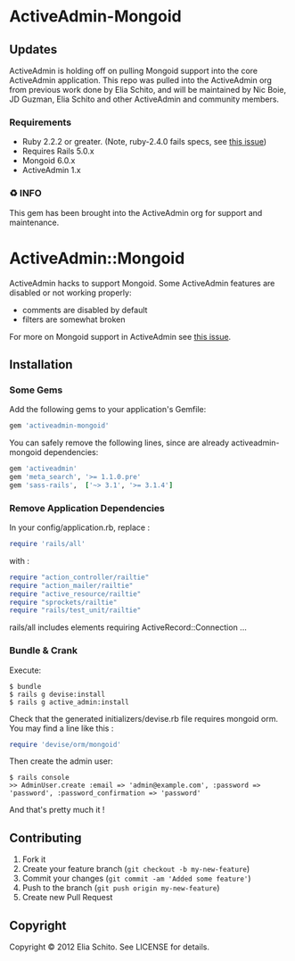 # ActiveAdmin-Mongoid

## Updates

ActiveAdmin is holding off on pulling Mongoid support into the core ActiveAdmin application.  This repo was pulled into the ActiveAdmin org from previous work done by Elia Schito, and will be maintained by Nic Boie, JD Guzman, Elia Schito and other ActiveAdmin and community members.

### Requirements
* Ruby 2.2.2 or greater. (Note, ruby-2.4.0 fails specs, see [this issue](https://github.com/DatabaseCleaner/database_cleaner/issues/466))
* Requires Rails 5.0.x
* Mongoid 6.0.x
* ActiveAdmin 1.x

### ♻️ INFO

This gem has been brought into the ActiveAdmin org for support and maintenance.  

<!-- [![Build Status](https://secure.travis-ci.org/elia/activeadmin-mongoid.svg?branch=master)](http://travis-ci.org/elia/activeadmin-mongoid)
[![Gem Version](https://badge.fury.io/rb/activeadmin-mongoid.svg)](http://badge.fury.io/rb/activeadmin-mongoid) -->

# ActiveAdmin::Mongoid

ActiveAdmin hacks to support Mongoid.
Some ActiveAdmin features are disabled or not working properly:

- comments are disabled by default
- filters are somewhat broken

For more on Mongoid support in ActiveAdmin see [this issue](https://github.com/gregbell/active_admin/issues/26).

## Installation

### Some Gems
Add the following gems to your application's Gemfile:

```ruby
gem 'activeadmin-mongoid'
```

You can safely remove the following lines, since are already activeadmin-mongoid dependencies:

```ruby
gem 'activeadmin'
gem 'meta_search', '>= 1.1.0.pre'
gem 'sass-rails',  ['~> 3.1', '>= 3.1.4']
```

### Remove Application Dependencies
In your config/application.rb, replace :

```ruby
require 'rails/all'
```

with :

```ruby
require "action_controller/railtie"
require "action_mailer/railtie"
require "active_resource/railtie"
require "sprockets/railtie"
require "rails/test_unit/railtie"
```

rails/all includes elements requiring ActiveRecord::Connection ...

### Bundle & Crank

Execute:

    $ bundle
    $ rails g devise:install
    $ rails g active_admin:install

Check that the generated initializers/devise.rb file requires mongoid orm.
You may find a line like this :

```ruby
require 'devise/orm/mongoid'
```

Then create the admin user:

    $ rails console
    >> AdminUser.create :email => 'admin@example.com', :password => 'password', :password_confirmation => 'password'

And that's pretty much it !

## Contributing

1. Fork it
2. Create your feature branch (`git checkout -b my-new-feature`)
3. Commit your changes (`git commit -am 'Added some feature'`)
4. Push to the branch (`git push origin my-new-feature`)
5. Create new Pull Request

## Copyright

Copyright © 2012 Elia Schito. See LICENSE for details.
